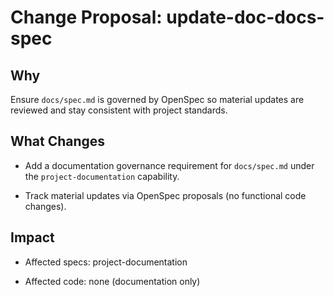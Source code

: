 # Change Proposal: update-doc-docs-spec

## Why

Ensure `docs/spec.md` is governed by OpenSpec so material updates are reviewed and stay consistent with project standards.

## What Changes

- Add a documentation governance requirement for `docs/spec.md` under the `project-documentation` capability.

- Track material updates via OpenSpec proposals (no functional code changes).

## Impact

- Affected specs: project-documentation

- Affected code: none (documentation only)
